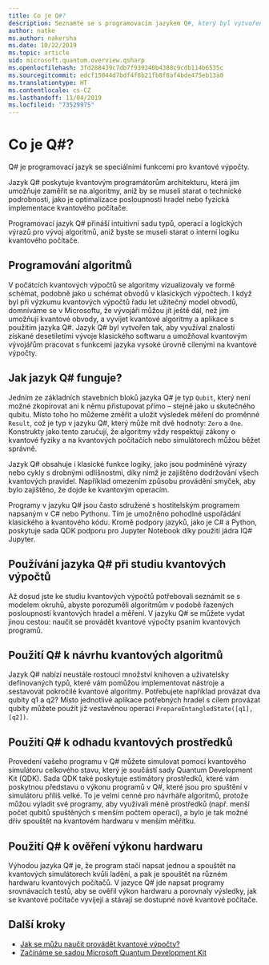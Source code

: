 ```yaml
---
title: Co je Q#?
description: Seznamte se s programovacím jazykem Q#, který byl vytvořen Microsoftem pro vývoj aplikací pro kvantové počítače.
author: natke
ms.author: nakersha
ms.date: 10/22/2019
ms.topic: article
uid: microsoft.quantum.overview.qsharp
ms.openlocfilehash: 3fd288439c7db7f939240b4388c9cdb114b6535c
ms.sourcegitcommit: edcf15044d7bdf4f8b21fb8f6af4bde475eb13a0
ms.translationtype: HT
ms.contentlocale: cs-CZ
ms.lasthandoff: 11/04/2019
ms.locfileid: "73529975"
---
```

# <a name="what-is-q"></a>Co je Q#?

Q# je programovací jazyk se speciálními funkcemi pro kvantové výpočty.

Jazyk Q# poskytuje kvantovým programátorům architekturu, která jim umožňuje zaměřit se na algoritmy, aniž by se museli starat o technické podrobnosti, jako je optimalizace posloupnosti hradel nebo fyzická implementace kvantového počítače.

Programovací jazyk Q# přináší intuitivní sadu typů, operací a logických výrazů pro vývoj algoritmů, aniž byste se museli starat o interní logiku kvantového počítače.

## <a name="code-algorithms"></a>Programování algoritmů

V počátcích kvantových výpočtů se algoritmy vizualizovaly ve formě schémat, podobně jako u schémat obvodů v klasických výpočtech.  I když byl při výzkumu kvantových výpočtů řadu let užitečný model obvodů, domníváme se v Microsoftu, že vývojáři můžou jít ještě dál, než jim umožňují kvantové obvody, a vyvíjet kvantové algoritmy a aplikace s použitím jazyka Q#. Jazyk Q# byl vytvořen tak, aby využíval znalosti získané desetiletími vývoje klasického softwaru a umožňoval kvantovým vývojářům pracovat s funkcemi jazyka vysoké úrovně cílenými na kvantové výpočty.


## <a name="how-does-q-work"></a>Jak jazyk Q# funguje?

Jedním ze základních stavebních bloků jazyka Q# je typ `Qubit`, který není možné zkopírovat ani k němu přistupovat přímo – stejně jako u skutečného qubitu. Místo toho ho můžeme změřit a uložit výsledek měření do proměnné `Result`, což je typ v jazyku Q#, který může mít dvě hodnoty: `Zero` a `One`. Konstrukty jako tento zaručují, že algoritmy vždy respektují zákony o kvantové fyziky a na kvantových počítačích nebo simulátorech můžou běžet správně.

Jazyk Q# obsahuje i klasické funkce logiky, jako jsou podmíněné výrazy nebo cykly s drobnými odlišnostmi, díky nimž je zajištěno dodržování všech kvantových pravidel. Například omezením způsobu provádění smyček, aby bylo zajištěno, že dojde ke kvantovým operacím.

Programy v jazyku Q# jsou často sdružené s hostitelským programem napsaným v C# nebo Pythonu. Tím je umožněno pohodlné uspořádání klasického a kvantového kódu. Kromě podpory jazyků, jako je C# a Python, poskytuje sada QDK podporu pro Jupyter Notebook díky použití jádra IQ# Jupyter.

## <a name="use-q-to-learn-quantum-computing"></a>Používání jazyka Q# při studiu kvantových výpočtů

Až dosud jste ke studiu kvantových výpočtů potřebovali seznámit se s modelem okruhů, abyste porozuměli algoritmům v podobě řazených posloupností kvantových hradel a měření. V jazyku Q# se můžete vydat jinou cestou: naučit se provádět kvantové výpočty psaním kvantových programů.

## <a name="use-q-to-design-quantum-algorithms"></a>Použití Q# k návrhu kvantových algoritmů

Jazyk Q# nabízí neustále rostoucí množství knihoven a uživatelsky definovaných typů, které vám pomůžou implementovat nástroje a sestavovat pokročilé kvantové algoritmy. Potřebujete například provázat dva qubity q1 a q2? Místo jednotlivé aplikace potřebných hradel s cílem provázat qubity můžete použít již vestavěnou operaci `PrepareEntangledState([q1], [q2])`.

## <a name="use-q-to-estimate-quantum-resources"></a>Použití Q# k odhadu kvantových prostředků

Provedení vašeho programu v Q# můžete simulovat pomocí kvantového simulátoru celkového stavu, který je součástí sady Quantum Development Kit (QDK).  Sada QDK také poskytuje estimátory prostředků, které vám poskytnou představu o výkonu programů v Q#, které jsou pro spuštění v simulátoru příliš velké.  To je velmi cenné pro návrháře algoritmů, protože můžou vyladit své programy, aby využívali méně prostředků (např. menší počet qubitů spuštěných s menším počtem operací), a bylo je tak možné dřív spouštět na kvantovém hardwaru v menším měřítku.

## <a name="use-q-to-validate-hardware-performance"></a>Použití Q# k ověření výkonu hardwaru

Výhodou jazyka Q# je, že program stačí napsat jednou a spouštět na kvantových simulátorech kvůli ladění, a pak je spouštět na různém hardwaru kvantových počítačů.  V jazyce Q# jde napsat programy srovnávacích testů, aby se ověřil výkon hardwaru a porovnaly výsledky, jak se kvantové počítače vyvíjejí a stávají se dostupné nové kvantové počítače.  

## <a name="next-steps"></a>Další kroky

* [Jak se můžu naučit provádět kvantové výpočty?](xref:microsoft.quantum.overview.learn)
* [Začínáme se sadou Microsoft Quantum Development Kit](xref:microsoft.quantum.welcome)
